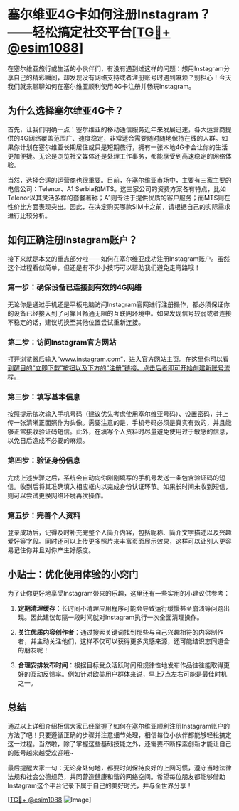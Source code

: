 # 塞尔维亚4G卡如何注册Instagram？——轻松搞定社交平台[[TG💪+ @esim1088](https://t.me/s/esim1088)]

在塞尔维亚旅行或生活的小伙伴们，有没有遇到过这样的问题：想用Instagram分享自己的精彩瞬间，却发现没有网络支持或者注册账号时遇到麻烦？别担心！今天我们就来聊聊如何在塞尔维亚顺利使用4G卡注册并畅玩Instagram。

## 为什么选择塞尔维亚4G卡？

首先，让我们明确一点：塞尔维亚的移动通信服务近年来发展迅速，各大运营商提供的4G网络覆盖范围广、速度稳定，非常适合需要随时随地保持在线的人群。如果你计划在塞尔维亚长期居住或只是短期旅行，拥有一张本地4G卡会让你的生活更加便捷。无论是浏览社交媒体还是处理工作事务，都能享受到高速稳定的网络体验。

当然，选择合适的运营商也很重要。目前，在塞尔维亚市场中，主要有三家主要的电信公司：Telenor、A1 Serbia和MTS。这三家公司的资费方案各有特点，比如Telenor以其灵活多样的套餐著称；A1则专注于提供优质的客户服务；而MTS则在性价比方面表现突出。因此，在决定购买哪款SIM卡之前，请根据自己的实际需求进行比较分析。

## 如何正确注册Instagram账户？

接下来就是本文的重点部分啦——如何在塞尔维亚成功注册Instagram账户。虽然这个过程看似简单，但还是有不少小技巧可以帮助我们避免走弯路哦！

### 第一步：确保设备已连接到有效的4G网络

无论你是通过手机还是平板电脑访问Instagram官网进行注册操作，都必须保证你的设备已经接入到了可靠且畅通无阻的互联网环境中。如果发现信号较弱或者连接不稳定的话，建议切换至其他位置尝试重新连接。

### 第二步：访问Instagram官方网站

打开浏览器后输入“www.instagram.com”，进入官方网站主页。在这里你可以看到醒目的“立即下载”按钮以及下方的“注册”链接。点击后者即可开始创建新账号流程。

### 第三步：填写基本信息

按照提示依次输入手机号码（建议优先考虑使用塞尔维亚号码）、设置密码，并上传一张清晰正面照作为头像。需要注意的是，手机号码必须是真实有效的，并且能够正常接收验证码短信。此外，在填写个人资料时尽量避免使用过于敏感的信息，以免日后造成不必要的麻烦。

### 第四步：验证身份信息

完成上述步骤之后，系统会自动向你刚刚填写的手机号发送一条包含验证码的短信。收到后将其准确填入相应框内以完成身份认证环节。如果长时间未收到短信，则可以尝试更换网络环境再次操作。

### 第五步：完善个人资料

登录成功后，记得及时补充完整个人简介内容，包括昵称、简介文字描述以及兴趣爱好等字段。同时还可以上传更多照片来丰富页面展示效果，这样可以让别人更容易记住你并且对你产生好感度。

## 小贴士：优化使用体验的小窍门

为了让你更好地享受Instagram带来的乐趣，这里还有一些实用的小建议供参考：

1. **定期清理缓存**：长时间不清理应用程序可能会导致运行缓慢甚至崩溃等问题出现。因此建议每隔一段时间就对Instagram执行一次全面清理操作。
   
2. **关注优质内容创作者**：通过搜索关键词找到那些与自己兴趣相符的内容制作者，并主动关注他们，这样不仅可以获得更多灵感来源，还可能结识志同道合的朋友呢！

3. **合理安排发布时间**：根据目标受众活跃时间段规律性地发布作品往往能取得更好的互动反馈率。例如针对欧美用户群体来说，早上7点左右可能是最佳时机之一。

## 总结

通过以上详细介绍相信大家已经掌握了如何在塞尔维亚顺利注册Instagram账户的方法了吧！只要遵循正确的步骤并注意细节处理，相信每位小伙伴都能够轻松搞定这一过程。当然啦，除了掌握这些基础技能之外，还需要不断探索创新才能让自己的账号越来越受欢迎哦~

最后提醒大家一句：无论身处何地，都要时刻保持良好的上网习惯，遵守当地法律法规和社会公德规范，共同营造健康和谐的网络空间。希望每位朋友都能够借助Instagram这个平台记录下属于自己的美好时光，并与全世界分享！

[[TG💪+ @esim1088](https://t.me/s/esim1088) ![Image](https://i.postimg.cc/4NQfJmqS/Snipaste-2025-05-13-00-14-12.png)]